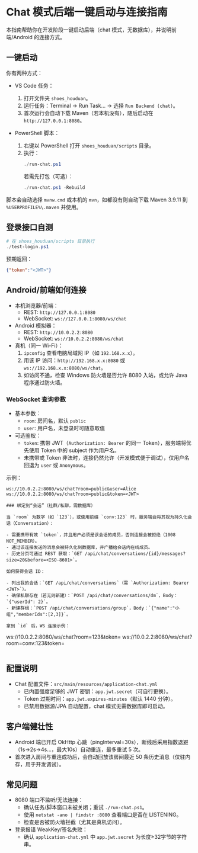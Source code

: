 # Chat 模式后端一键启动与连接指南

本指南帮助你在开发阶段一键启动后端（chat 模式，无数据库），并说明前端/Android 的连接方式。

## 一键启动

你有两种方式：

- VS Code 任务：
  1. 打开文件夹 `shoes_houduan`。
  2. 运行任务：Terminal → Run Task… → 选择 `Run Backend (chat)`。
  3. 首次运行会自动下载 Maven（若本机没有），随后启动在 `http://127.0.0.1:8080`。

- PowerShell 脚本：
  1. 右键以 PowerShell 打开 `shoes_houduan/scripts` 目录。
  2. 执行：
     ```powershell
     ./run-chat.ps1
     ```
     若需先打包（可选）：
     ```powershell
     ./run-chat.ps1 -Rebuild
     ```

脚本会自动选择 `mvnw.cmd` 或本机的 `mvn`，如都没有则自动下载 Maven 3.9.11 到 `%USERPROFILE%\.maven` 并使用。

## 登录接口自测

```powershell
# 在 shoes_houduan/scripts 目录执行
./test-login.ps1
```
预期返回：
```json
{"token":"<JWT>"}
```

## Android/前端如何连接

- 本机浏览器/前端：
  - REST: `http://127.0.0.1:8080`
  - WebSocket: `ws://127.0.0.1:8080/ws/chat`
- Android 模拟器：
  - REST: `http://10.0.2.2:8080`
  - WebSocket: `ws://10.0.2.2:8080/ws/chat`
- 真机（同一 Wi-Fi）：
  1. `ipconfig` 查看电脑局域网 IP（如 `192.168.x.x`）。
  2. 用该 IP 访问：`http://192.168.x.x:8080` 或 `ws://192.168.x.x:8080/ws/chat`。
  3. 如访问不通，检查 Windows 防火墙是否允许 8080 入站，或允许 Java 程序通过防火墙。

### WebSocket 查询参数

- 基本参数：
  - `room`: 房间名，默认 `public`
  - `user`: 用户名，未登录时可随意取值
- 可选鉴权：
  - `token`: 携带 JWT（`Authorization: Bearer` 的同一 Token），服务端将优先使用 Token 中的 subject 作为用户名。
  - 未携带或 Token 非法时，连接仍然允许（开发模式便于调试），仅用户名回退为 `user` 或 `Anonymous`。

示例：

```
ws://10.0.2.2:8080/ws/chat?room=public&user=Alice
ws://10.0.2.2:8080/ws/chat?room=public&token=<JWT>

### 绑定到“会话”（社群/私聊，需数据库）

当 `room` 为数字（如 `123`），或使用前缀 `conv:123` 时，服务端会将其视为持久化会话（Conversation）：

- 需要携带有效 `token`，并且用户必须是该会话的成员，否则连接会被拒绝（1008 NOT_MEMBER）。
- 通过该连接发送的消息会被持久化到数据库，并广播给会话内在线成员。
- 历史分页可通过 REST 获取：`GET /api/chat/conversations/{id}/messages?size=20&before=<ISO-8601>`。

如何获得会话 ID：

- 列出我的会话：`GET /api/chat/conversations`（需 `Authorization: Bearer <JWT>`）。
- 确保私聊存在（若无则新建）：`POST /api/chat/conversations/dm`，Body：`{"userId": 2}`。
- 新建群组：`POST /api/chat/conversations/group`，Body：`{"name":"小组","memberIds":[2,3]}`。

拿到 `id` 后，WS 连接示例：

```
ws://10.0.2.2:8080/ws/chat?room=123&token=<JWT>
ws://10.0.2.2:8080/ws/chat?room=conv:123&token=<JWT>
```
```

## 配置说明

- Chat 配置文件：`src/main/resources/application-chat.yml`
  - 已内置强度足够的 JWT 密钥：`app.jwt.secret`（可自行更换）。
  - Token 过期时间：`app.jwt.expires-minutes`（默认 1440 分钟）。
  - 已禁用数据源/JPA 自动配置，chat 模式无需数据库即可启动。

## 客户端健壮性

- Android 端已开启 OkHttp 心跳（pingInterval=30s），断线后采用指数退避（1s→2s→4s…，最大10s）自动重连，最多重试 5 次。
- 首次进入房间与重连成功后，会自动回放该房间最近 50 条历史消息（仅驻内存，用于开发调试）。

## 常见问题

- 8080 端口不监听/无法连接：
  - 确认任务/脚本窗口未被关闭；重试 `./run-chat.ps1`。
  - 使用 `netstat -ano | findstr :8080` 查看端口是否在 LISTENING。
  - 检查是否被防火墙拦截（尤其是真机访问）。
- 登录报错 WeakKey/签名失败：
  - 确认 `application-chat.yml` 中 `app.jwt.secret` 为长度≥32字节的字符串。
